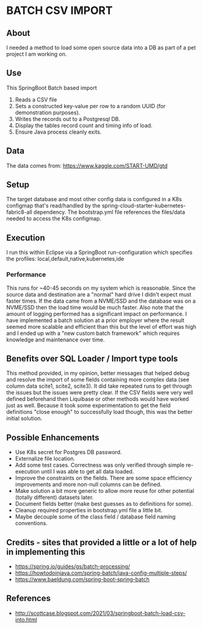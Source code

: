 # BATCH CSV IMPORT

## About
I needed a method to load some open source data into a DB as part
of a pet project I am working on.

## Use
This SpringBoot Batch based import
1. Reads a CSV file
2. Sets a constructed key-value per row to a random UUID (for
demonstration purposes).
3. Writes the records out to a Postgresql DB.
4. Display the tables record count and timing info of load.
5. Ensure Java process cleanly exits.

## Data
The data comes from: https://www.kaggle.com/START-UMD/gtd

## Setup
The target database and most other config data is
configured in a K8s configmap that's read/handled by the
spring-cloud-starter-kubernetes-fabric8-all dependency.  The
bootstrap.yml file references the files/data needed to access
the K8s configmap.

## Execution
I run this within Eclipse via a SpringBoot run-configuration
which specifies the profiles: local,default,native,kubernetes,ide

### Performance
This runs for ~40-45 seconds on my system which is reasonable.  Since the source data and destination are a "normal" hard drive I didn't expect
must faster times.  If the data came from a NVME/SSD and the database was on a NVME/SSD then the load time would be much faster. Also note that
the amount of logging performed has a significant impact on performance.  I have implemented a batch solution at a prior employer where the result
seemed more scalable and efficient than this but the level of effort was high and I ended up with a "new custom batch framework" which
requires knowledge and maintenance over time.

## Benefits over SQL Loader / Import type tools
This method provided, in my opinion, better messages that helped
debug and resolve the import of some fields containing more complex
data (see column data scite1, scite2, scite3).  It did take repeated runs to get through the issues
but the issues were pretty clear. If the CSV fields were very
well defined beforehand then Liquibase or other methods would have worked just as well.
Because it took some experimentation to get the field
definitions "close enough" to successfully load though, this was
the better initial solution.

## Possible Enhancements
- Use K8s secret for Postgres DB password.
- Externalize file location.
- Add some test cases. Correctness was only verified through simple re-execution until I was able to get all data loaded.
- Improve the constraints on the fields.  There are some space efficiency improvements and more non-null columns can be defined.
- Make solution a bit more generic to allow more reuse for other potential (totally different) datasets later.
- Document fields better (make best guesses as to definitions for some).
- Cleanup required properties in bootstrap.yml file a little bit.
- Maybe decouple some of the class field / database field naming conventions.

## Credits - sites that provided a little or a lot of help in implementing this
- https://spring.io/guides/gs/batch-processing/
- https://howtodoinjava.com/spring-batch/java-config-multiple-steps/
- https://www.baeldung.com/spring-boot-spring-batch

## References
- http://scottcase.blogspot.com/2021/03/springboot-batch-load-csv-into.html


